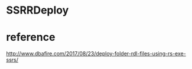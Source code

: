 # SSRRDeploy

# reference
http://www.dbafire.com/2017/08/23/deploy-folder-rdl-files-using-rs-exe-ssrs/
